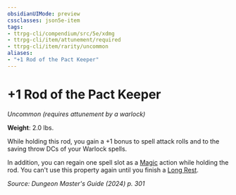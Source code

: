 ```yaml
---
obsidianUIMode: preview
cssclasses: json5e-item
tags:
- ttrpg-cli/compendium/src/5e/xdmg
- ttrpg-cli/item/attunement/required
- ttrpg-cli/item/rarity/uncommon
aliases: 
- "+1 Rod of the Pact Keeper"
---
```

# +1 Rod of the Pact Keeper
*Uncommon (requires attunement by a warlock)*  


**Weight**: 2.0 lbs.

While holding this rod, you gain a +1 bonus to spell attack rolls and to the saving throw DCs of your Warlock spells.

In addition, you can regain one spell slot as a [Magic](3-Compendium/rules/actions.md#Magic) action while holding the rod. You can't use this property again until you finish a [Long Rest](3-Compendium/rules/variant-rules/long-rest-xphb.md).

*Source: Dungeon Master's Guide (2024) p. 301*